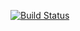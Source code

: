 [![Build Status](https://travis-ci.org/Ko71k/lab05.svg?branch=master)](https://travis-ci.org/Ko71k/lab05)
